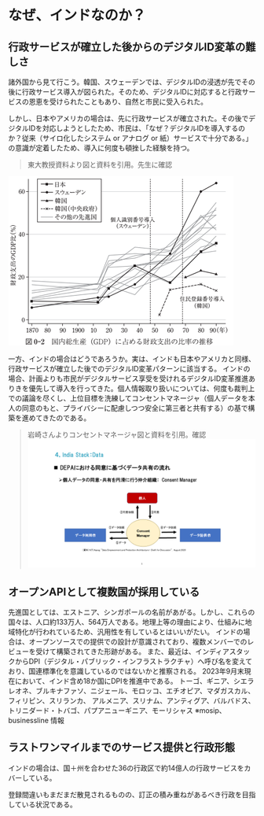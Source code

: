 # なぜ、インドなのか？
## 行政サービスが確立した後からのデジタルID変革の難しさ
諸外国から見て行こう。韓国、スウェーデンでは、デジタルIDの浸透が先でその後に行政サービス導入が図られた。そのため、デジタルIDに対応すると行政サービスの恩恵を受けられたこともあり、自然と市民に受入られた。

しかし、日本やアメリカの場合は、先に行政サービスが確立された。その後でデジタルIDを対応しようとしたため、市民は、「なぜ？デジタルIDを導入するのか？従来（サイロ化したシステム or アナログ or 紙）サービスで十分である。」の意識が定着したため、導入に何度も頓挫した経験を持つ。
> 東大教授資料より図と資料を引用。先生に確認

![](../images/番号制度の導入時期（各国）.png)

一方、インドの場合はどうであろうか。実は、インドも日本やアメリカと同様、行政サービスが確立した後でのデジタルID変革パターンに該当する。
インドの場合、計画よりも市民がデジタルサービス享受を受けれるデジタルID変革推進ありきを優先して導入を行ってきた。個人情報取り扱いについては、何度も裁判上での議論を尽くし、上位目標を洗練してコンセントマネージャ（個人データを本人の同意のもと、プライバシーに配慮しつつ安全に第三者と共有する）の基で構築を進めてきたのである。

> 岩崎さんよりコンセントマネージャ図と資料を引用。確認
![](../images/IndiaStack-レイヤー3Data-DEPA図（Consent%20Manager）.png)

## オープンAPIとして複数国が採用している

先進国としては、エストニア、シンガポールの名前があがる。しかし、これらの国々は、人口約133万人、564万人である。地理上等の理由により、仕組みに地域特化が行われているため、汎用性を有しているとはいいがたい。
インドの場合は、オープンソースでの提供での設計が意識されており、複数メンバーでのレビューを受けて構築されてきた形跡がある。
また、最近は、インディアスタックからDPI（デジタル・パブリック・インフラストラクチャ）へ呼び名を変えており、国連標準化を意識しているのではないかと推察される。
2023年9月末現在において、インド含め18か国にDPIを推進中である。
トーゴ、ギニア、シエラレオネ、ブルキナファソ、ニジェール、モロッコ、エチオピア、マダガスカル、フィリピン、スリランカ、 
アルメニア、スリナム、アンティグア、バルバドス、トリニダード・トバゴ、パプアニューギニア、モーリシャス
※mosip、businessline 情報

## ラストワンマイルまでのサービス提供と行政形態
インドの場合は、国＋州を合わせた36の行政区で約14億人の行政サービスをカバーしている。

登録間違いもまだまだ散見されるものの、訂正の積み重ねがあるべき行政を目指している状況である。
